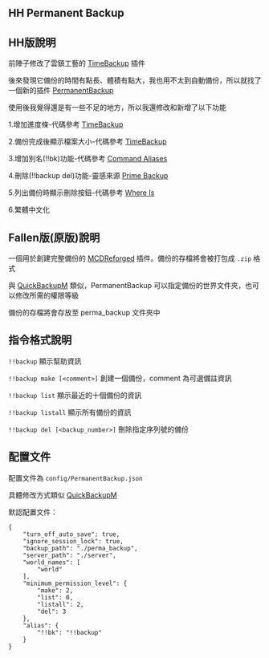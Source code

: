 HH Permanent Backup
-----
## HH版說明

前陣子修改了雲鎮工藝的 [TimeBackup](https://github.com/HongyiHank/TimeBackup) 插件

後來發現它備份的時間有點長、體積有點大，我也用不太到自動備份，所以就找了一個新的插件 [PermanentBackup](https://github.com/TISUnion/PermanentBackup)

使用後我覺得還是有一些不足的地方，所以我還修改和新增了以下功能

1.增加進度條-代碼參考 [TimeBackup](https://github.com/HongyiHank/TimeBackup)

2.備份完成後顯示檔案大小-代碼參考 [TimeBackup](https://github.com/HongyiHank/TimeBackup)

3.增加別名(!!bk)功能-代碼參考 [Command Aliases](https://mcdreforged.com/zh-CN/plugin/command_aliases)

4.刪除(!!backup del)功能-靈感來源 [Prime Backup](https://mcdreforged.com/zh-CN/plugin/prime_backup)

5.列出備份時顯示刪除按鈕-代碼參考 [Where Is](https://mcdreforged.com/zh-CN/plugin/where_is) 

6.繁體中文化

## Fallen版(原版)說明

一個用於創建完整備份的 [MCDReforged](https://github.com/Fallen-Breath/MCDReforged) 插件。備份的存檔將會被打包成 `.zip` 格式

與 [QuickBackupM](https://github.com/TISUnion/QuickBackupM) 類似，PermanentBackup 可以指定備份的世界文件夾，也可以修改所需的權限等級

備份的存檔將會存放至 perma_backup 文件夾中

## 指令格式說明

`!!backup` 顯示幫助資訊

`!!backup make [<comment>]` 創建一個備份，comment 為可選備註資訊

`!!backup list` 顯示最近的十個備份的資訊

`!!backup listall` 顯示所有備份的資訊

`!!backup del [<backup_number>]` 刪除指定序列號的備份

## 配置文件

配置文件為 `config/PermanentBackup.json`

具體修改方式類似 [QuickBackupM](https://github.com/TISUnion/QuickBackupM)

默認配置文件：

```json5
{
    "turn_off_auto_save": true,
    "ignore_session_lock": true,
    "backup_path": "./perma_backup",
    "server_path": "./server",
    "world_names": [
        "world"
    ],
    "minimum_permission_level": {
        "make": 2,
        "list": 0,
        "listall": 2,
        "del": 3
    },
    "alias": {
        "!!bk": "!!backup"
    }
}
```
